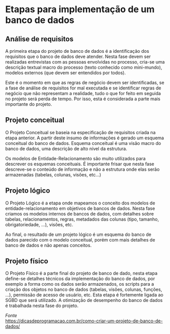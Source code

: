 # Etapas para implementação de um banco de dados
## Análise de requisitos
A primeira etapa do projeto de banco de dados é a identificação dos requisitos que o banco de dados deve atender. Nesta fase devem ser realizadas entrevistas com as pessoas envolvidas no processo, cria-se uma descrição textual macro do processo (texto conhecido como mini-mundo), modelos externos (que devem ser entendidos por todos).

Este é o momento em que as regras de negócio devem ser identificadas, se a fase de análise de requisitos for mal executada e se identificar regras de negócio que não representam a realidade, tudo o que for feito em seguida no projeto será perda de tempo. Por isso, esta é considerada a parte mais importante do projeto.

## Projeto conceitual
O Projeto Conceitual se baseia na especificação de requisitos criada na etapa anterior. A partir deste insumo de informações é gerado um esquema conceitual do banco de dados. Esquema conceitual é uma visão macro do banco de dados, uma descrição de alto nível da estrutura.

Os modelos de Entidade-Relacionamento são muito utilizados para descrever os esquemas conceituais. É importante frisar que nesta fase descreve-se o conteúdo de informação e não a estrutura onde elas serão armazenadas (tabelas, colunas, visões, etc...)

## Projeto lógico

O Projeto Lógico é a etapa onde mapeamos o conceito dos modelos de entidade-relacionamento em objetivos de bancos de dados. Nesta fase criamos os modelos internos de bancos de dados, com detalhes sobre tabelas, relacionamentos, regras, metadados das colunas (tipo, tamanho, obrigatoriedade, ...), visões, etc.

Ao final, o resultado de um projeto lógico é um esquema do banco de dados parecido com o modelo conceitual, porém com mais detalhes de banco de dados e não apenas conceitos.

## Projeto físico

O Projeto Físico é a parte final do projeto de banco de dado, nesta etapa define-se detalhes técnicos da implementação do banco de dados, por exemplo a forma como os dados serão armazenados, os scripts para a criação dos objetos no banco de dados (tabelas, visões, colunas, funções, ...), permissão de acesso de usuário, etc. Esta etapa é fortemente ligada ao SGBD que será utilizado. A otimização de desempenho do banco de dados é trabalhada nesta fase do projeto.

*Fonte*
<br>
https://dicasdeprogramacao.com.br/como-criar-um-projeto-de-banco-de-dados/

